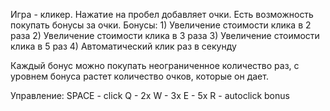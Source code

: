 Игра - кликер.
Нажатие на пробел добавляет очки.
Есть возможность покупать бонусы за очки.
Бонусы:
	1) Увеличение стоимости клика в 2 раза
	2) Увеличение стоимости клика в 3 раза
	3) Увеличение стоимости клика в 5 раз
	4) Автоматический клик раз в секунду

Каждый бонус можно покупать неограниченное количество раз, с уровнем бонуса растет количество очков, которые он дает.

Управление:
	SPACE - click
	Q - 2x
	W - 3x
	E - 5x
	R - autoclick bonus
